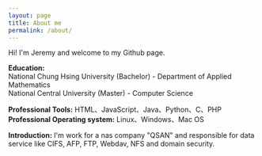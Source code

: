 ```yaml
---
layout: page
title: About me
permalink: /about/
---
```


Hi! I'm Jeremy and welcome to my Github page.

**Education:**  
National Chung Hsing University (Bachelor) - Department of Applied Mathematics  
National Central University (Master) - Computer Science

**Professional Tools:** HTML、JavaScript、Java、Python、C、PHP  
**Professional Operating system:**  Linux、Windows、Mac OS

**Introduction:** I'm work for a nas company "QSAN" and responsible for data service like CIFS, AFP, FTP, Webdav, NFS and domain security.

            
